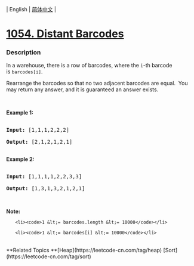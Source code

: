 | English | [简体中文](README.md) |

# [1054. Distant Barcodes](https://leetcode-cn.com/problems/distant-barcodes)
 ### Description
<p>In a warehouse, there is a row of barcodes, where the <code>i</code>-th barcode is&nbsp;<code>barcodes[i]</code>.</p>

<p>Rearrange the barcodes so that no two adjacent barcodes are equal.&nbsp; You may return any answer, and it is guaranteed an answer exists.</p>

<p>&nbsp;</p>

<p><strong>Example 1:</strong></p>

<pre>
<strong>Input: </strong><span id="example-input-1-1">[1,1,1,2,2,2]</span>
<strong>Output: </strong><span id="example-output-1">[2,1,2,1,2,1]</span>
</pre>

<div>
<p><strong>Example 2:</strong></p>

<pre>
<strong>Input: </strong><span id="example-input-2-1">[1,1,1,1,2,2,3,3]</span>
<strong>Output: </strong><span id="example-output-2">[1,3,1,3,2,1,2,1]</span></pre>
</div>

<p>&nbsp;</p>

<p><strong>Note:</strong></p>

<ol>
	<li><code>1 &lt;= barcodes.length &lt;= 10000</code></li>
	<li><code>1 &lt;= barcodes[i] &lt;= 10000</code></li>
</ol>

<div>
<div>&nbsp;</div>
</div>
**Related Topics	**[Heap](https://leetcode-cn.com/tag/heap) [Sort](https://leetcode-cn.com/tag/sort) 